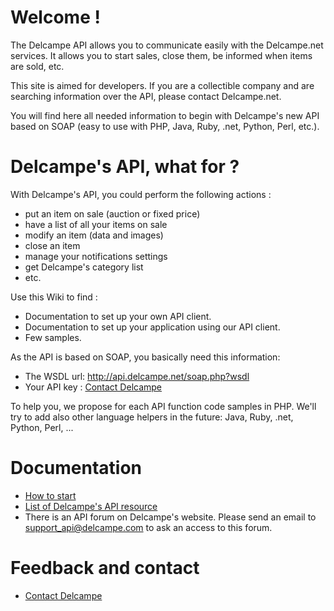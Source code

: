 # Welcome !

The Delcampe API allows you to communicate easily with the Delcampe.net services. It allows you to start sales, close them, be informed when items are sold, etc.

This site is aimed for developers. If you are a collectible company and are searching information over the API, please contact Delcampe.net.

You will find here all needed information to begin with Delcampe's new API based on SOAP (easy to use with PHP, Java, Ruby, .net, Python, Perl, etc.).

# Delcampe's API, what for ?

With Delcampe's API, you could perform the following actions :

* put an item on sale (auction or fixed price)
* have a list of all your items on sale
* modify an item (data and images)
* close an item
* manage your notifications settings
* get Delcampe's category list
* etc. 

Use this Wiki to find :

* Documentation to set up your own API client.
* Documentation to set up your application using our API client.
* Few samples. 

As the API is based on SOAP, you basically need this information:

* The WSDL url: http://api.delcampe.net/soap.php?wsdl
* Your API key : [Contact Delcampe](https://github.com/Delcampe/delcampe-api-client/wiki/Contact-Delcampe)

To help you, we propose for each API function code samples in PHP. We'll try to add also other language helpers in the future: Java, Ruby, .net, Python, Perl, ...

# Documentation

* [How to start](https://github.com/Delcampe/delcampe-api-client/wiki/How-to-start)
* [List of Delcampe's API resource](https://github.com/Delcampe/delcampe-api-client/wiki/List-of-Delcampe%27s-API-resource)
* There is an API forum on Delcampe's website. Please send an email to support_api@delcampe.com to ask an access to this forum. 

# Feedback and contact
* [Contact Delcampe](https://github.com/Delcampe/delcampe-api-client/wiki/Contact-Delcampe)
